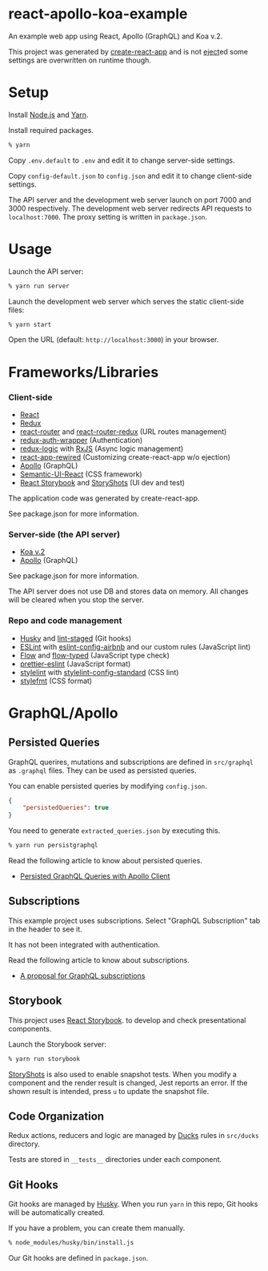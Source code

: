 react-apollo-koa-example
========================

An example web app using React, Apollo (GraphQL) and Koa v.2.

This project was generated by [create-react-app](https://github.com/facebookincubator/create-react-app)
and is not [eject](https://github.com/facebookincubator/create-react-app/blob/master/packages/react-scripts/template/README.md#npm-run-eject)ed
some settings are overwritten on runtime though.

Setup
=====

Install [Node.js](https://nodejs.org/) and [Yarn](https://yarnpkg.com/).

Install required packages.

```sh
% yarn
```

Copy `.env.default` to `.env` and edit it to change server-side settings.

Copy `config-default.json` to `config.json` and edit it to change client-side
settings.

The API server and the development web server launch on port 7000 and 3000
respectively. The development web server redirects API requests to
`localhost:7000`. The proxy setting is written in `package.json`.

Usage
=====

Launch the API server:

```sh
% yarn run server
```

Launch the development web server which serves the static client-side files:

```sh
% yarn start
```

Open the URL (default: `http://localhost:3000`) in your browser.

Frameworks/Libraries
====================

### Client-side

* [React](https://facebook.github.io/react/)
* [Redux](http://redux.js.org/)
* [react-router](https://github.com/ReactTraining/react-router) and
  [react-router-redux](https://github.com/reactjs/react-router-redux)
  (URL routes management)
* [redux-auth-wrapper](https://github.com/mjrussell/redux-auth-wrapper)
  (Authentication)
* [redux-logic](https://github.com/jeffbski/redux-logic)
  with [RxJS](https://github.com/ReactiveX/rxjs)
  (Async logic management)
* [react-app-rewired](https://github.com/timarney/react-app-rewired)
  (Customizing create-react-app w/o ejection)
* [Apollo](http://dev.apollodata.com/) (GraphQL)
* [Semantic-UI-React](http://react.semantic-ui.com/) (CSS framework)
* [React Storybook](https://github.com/storybooks/react-storybook) and
  [StoryShots](https://github.com/storybooks/storyshots) (UI dev and test)

The application code was generated by create-react-app.

See package.json for more information.

### Server-side (the API server)

* [Koa v.2](https://github.com/koajs/koa)
* [Apollo](http://dev.apollodata.com/) (GraphQL)

See package.json for more information.

The API server does not use DB and stores data on memory.
All changes will be cleared when you stop the server.

### Repo and code management

* [Husky](https://github.com/typicode/husky) and
  [lint-staged](https://github.com/okonet/lint-staged) (Git hooks)
* [ESLint](http://eslint.org/) with
  [eslint-config-airbnb](https://www.npmjs.com/package/eslint-config-airbnb)
  and our custom rules (JavaScript lint)
* [Flow](https://flow.org/) and
  [flow-typed](https://github.com/flowtype/flow-typed) (JavaScript type check)
* [prettier-eslint](https://github.com/prettier/prettier-eslint)
  (JavaScript format)
* [stylelint](https://github.com/stylelint/stylelint) with
  [stylelint-config-standard](https://github.com/stylelint/stylelint-config-standard)
  (CSS lint)
* [stylefmt](https://github.com/morishitter/stylefmt) (CSS format)

GraphQL/Apollo
==============

Persisted Queries
-----------------

GraphQL querires, mutations and subscriptions are defined in `src/graphql` as `.graphql` files.
They can be used as persisted queries.

You can enable persisted queries by modifying `config.json`.

```json
{
    "persistedQueries": true
}
```

You need to generate `extracted_queries.json` by executing this.

```sh
% yarn run persistgraphql
```

Read the following article to know about persisted queries.

* [Persisted GraphQL Queries with Apollo Client](https://dev-blog.apollodata.com/persisted-graphql-queries-with-apollo-client-119fd7e6bba5#.wnzn2qlpf)

Subscriptions
-------------

This example project uses subscriptions.
Select "GraphQL Subscription" tab in the header to see it.

It has not been integrated with authentication.

Read the following article to know about subscriptions.

* [A proposal for GraphQL subscriptions](https://dev-blog.apollodata.com/a-proposal-for-graphql-subscriptions-1d89b1934c18#.vso7t15e5)

Storybook
---------

This project uses [React Storybook](https://github.com/storybooks/react-storybook).
to develop and check presentational components.

Launch the Storybook server:

```sh
% yarn run storybook
```

[StoryShots](https://github.com/storybooks/storyshots) is also used to enable
snapshot tests.
When you modify a component and the render result is changed, Jest reports an
error. If the shown result is intended, press `u` to update the snapshot file.

Code Organization
-----------------

Redux actions, reducers and logic are managed by
[Ducks](https://github.com/erikras/ducks-modular-redux) rules in `src/ducks`
directory.

Tests are stored in `__tests__` directories under each component.

Git Hooks
---------

Git hooks are managed by [Husky](https://github.com/typicode/husky).
When you run `yarn` in this repo, Git hooks will be automatically created.

If you have a problem, you can create them manually.

```sh
% node_modules/husky/bin/install.js
```

Our Git hooks are defined in `package.json`.
